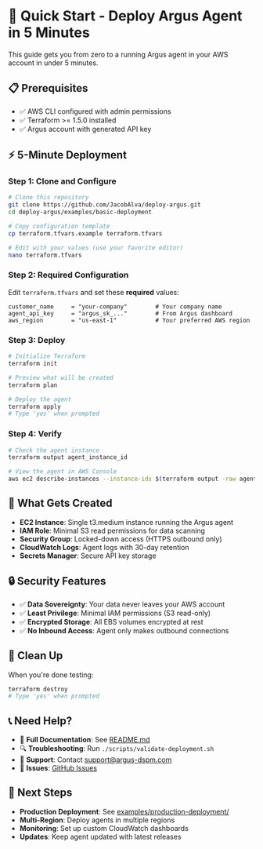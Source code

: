 # 🚀 Quick Start - Deploy Argus Agent in 5 Minutes

This guide gets you from zero to a running Argus agent in your AWS account in under 5 minutes.

## 📋 Prerequisites

- ✅ AWS CLI configured with admin permissions
- ✅ Terraform >= 1.5.0 installed
- ✅ Argus account with generated API key

## ⚡ 5-Minute Deployment

### Step 1: Clone and Configure
```bash
# Clone this repository
git clone https://github.com/JacobAlva/deploy-argus.git
cd deploy-argus/examples/basic-deployment

# Copy configuration template  
cp terraform.tfvars.example terraform.tfvars

# Edit with your values (use your favorite editor)
nano terraform.tfvars
```

### Step 2: Required Configuration
Edit `terraform.tfvars` and set these **required** values:
```hcl
customer_name     = "your-company"        # Your company name
agent_api_key     = "argus_sk_..."        # From Argus dashboard  
aws_region        = "us-east-1"           # Your preferred AWS region
```

### Step 3: Deploy
```bash
# Initialize Terraform
terraform init

# Preview what will be created  
terraform plan

# Deploy the agent
terraform apply
# Type 'yes' when prompted
```

### Step 4: Verify
```bash
# Check the agent instance
terraform output agent_instance_id

# View the agent in AWS Console
aws ec2 describe-instances --instance-ids $(terraform output -raw agent_instance_id)
```

## 🎯 What Gets Created

- **EC2 Instance**: Single t3.medium instance running the Argus agent
- **IAM Role**: Minimal S3 read permissions for data scanning  
- **Security Group**: Locked-down access (HTTPS outbound only)
- **CloudWatch Logs**: Agent logs with 30-day retention
- **Secrets Manager**: Secure API key storage

## 🔒 Security Features

- ✅ **Data Sovereignty**: Your data never leaves your AWS account
- ✅ **Least Privilege**: Minimal IAM permissions (S3 read-only)
- ✅ **Encrypted Storage**: All EBS volumes encrypted at rest
- ✅ **No Inbound Access**: Agent only makes outbound connections

## 🧹 Clean Up

When you're done testing:
```bash
terraform destroy
# Type 'yes' when prompted
```

## 📞 Need Help?

- 📖 **Full Documentation**: See [README.md](README.md)
- 🔍 **Troubleshooting**: Run `./scripts/validate-deployment.sh`
- 💬 **Support**: Contact support@argus-dspm.com
- 🐛 **Issues**: [GitHub Issues](https://github.com/argus-dspm/deploy-argus/issues)

## 🔗 Next Steps

- **Production Deployment**: See [examples/production-deployment/](../production-deployment/)
- **Multi-Region**: Deploy agents in multiple regions  
- **Monitoring**: Set up custom CloudWatch dashboards
- **Updates**: Keep agent updated with latest releases